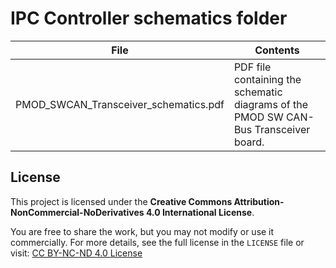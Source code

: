 # IPC Controller schematics folder  

|                 File                  |                               Contents                                               |
|---------------------------------------|--------------------------------------------------------------------------------------|
| PMOD_SWCAN_Transceiver_schematics.pdf | PDF file containing the schematic diagrams of the PMOD SW CAN-Bus Transceiver board. |




## License

This project is licensed under the **Creative Commons Attribution-NonCommercial-NoDerivatives 4.0 International License**.

You are free to share the work, but you may not modify or use it commercially. For more details, see the full license in the `LICENSE` file or visit: [CC BY-NC-ND 4.0 License](https://creativecommons.org/licenses/by-nc-nd/4.0/)
